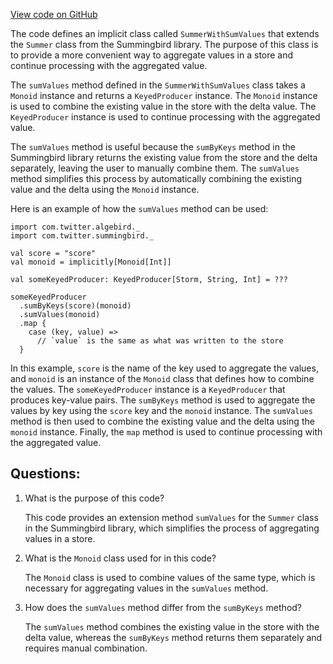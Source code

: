 [View code on GitHub](https://github.com/misbahsy/the-algorithm/src/scala/com/twitter/simclusters_v2/summingbird/common/SummerWithSumValues.scala)

The code defines an implicit class called `SummerWithSumValues` that extends the `Summer` class from the Summingbird library. The purpose of this class is to provide a more convenient way to aggregate values in a store and continue processing with the aggregated value. 

The `sumValues` method defined in the `SummerWithSumValues` class takes a `Monoid` instance and returns a `KeyedProducer` instance. The `Monoid` instance is used to combine the existing value in the store with the delta value. The `KeyedProducer` instance is used to continue processing with the aggregated value.

The `sumValues` method is useful because the `sumByKeys` method in the Summingbird library returns the existing value from the store and the delta separately, leaving the user to manually combine them. The `sumValues` method simplifies this process by automatically combining the existing value and the delta using the `Monoid` instance.

Here is an example of how the `sumValues` method can be used:

```
import com.twitter.algebird._
import com.twitter.summingbird._

val score = "score"
val monoid = implicitly[Monoid[Int]]

val someKeyedProducer: KeyedProducer[Storm, String, Int] = ???

someKeyedProducer
  .sumByKeys(score)(monoid)
  .sumValues(monoid)
  .map {
    case (key, value) =>
      // `value` is the same as what was written to the store
  }
```

In this example, `score` is the name of the key used to aggregate the values, and `monoid` is an instance of the `Monoid` class that defines how to combine the values. The `someKeyedProducer` instance is a `KeyedProducer` that produces key-value pairs. The `sumByKeys` method is used to aggregate the values by key using the `score` key and the `monoid` instance. The `sumValues` method is then used to combine the existing value and the delta using the `monoid` instance. Finally, the `map` method is used to continue processing with the aggregated value.
## Questions: 
 1. What is the purpose of this code?
    
    This code provides an extension method `sumValues` for the `Summer` class in the Summingbird library, which simplifies the process of aggregating values in a store.

2. What is the `Monoid` class used for in this code?
    
    The `Monoid` class is used to combine values of the same type, which is necessary for aggregating values in the `sumValues` method.

3. How does the `sumValues` method differ from the `sumByKeys` method?
    
    The `sumValues` method combines the existing value in the store with the delta value, whereas the `sumByKeys` method returns them separately and requires manual combination.